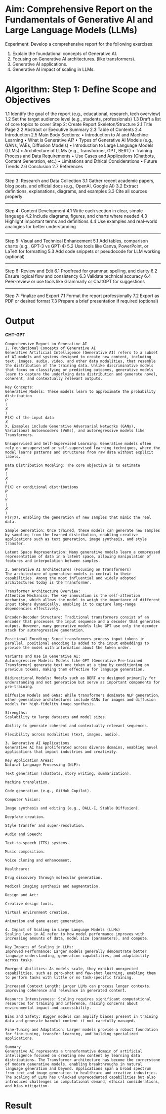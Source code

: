 # Aim:	Comprehensive Report on the Fundamentals of Generative AI and Large Language Models (LLMs)
Experiment:
Develop a comprehensive report for the following exercises:
1.	Explain the foundational concepts of Generative AI. 
2.	Focusing on Generative AI architectures. (like transformers).
3.	Generative AI applications.
4.	Generative AI impact of scaling in LLMs.

# Algorithm: Step 1: Define Scope and Objectives
1.1 Identify the goal of the report (e.g., educational, research, tech overview)
1.2 Set the target audience level (e.g., students, professionals)
1.3 Draft a list of core topics to cover
Step 2: Create Report Skeleton/Structure
2.1 Title Page
2.2 Abstract or Executive Summary
2.3 Table of Contents
2.4 Introduction
2.5 Main Body Sections:
•	Introduction to AI and Machine Learning
•	What is Generative AI?
•	Types of Generative AI Models (e.g., GANs, VAEs, Diffusion Models)
•	Introduction to Large Language Models (LLMs)
•	Architecture of LLMs (e.g., Transformer, GPT, BERT)
•	Training Process and Data Requirements
•	Use Cases and Applications (Chatbots, Content Generation, etc.)
•	Limitations and Ethical Considerations
•	Future Trends
2.6 Conclusion
2.7 References
________________________________________
Step 3: Research and Data Collection
3.1 Gather recent academic papers, blog posts, and official docs (e.g., OpenAI, Google AI)
3.2 Extract definitions, explanations, diagrams, and examples
3.3 Cite all sources properly
________________________________________
Step 4: Content Development
4.1 Write each section in clear, simple language
4.2 Include diagrams, figures, and charts where needed
4.3 Highlight important terms and definitions
4.4 Use examples and real-world analogies for better understanding
________________________________________
Step 5: Visual and Technical Enhancement
5.1 Add tables, comparison charts (e.g., GPT-3 vs GPT-4)
5.2 Use tools like Canva, PowerPoint, or LaTeX for formatting
5.3 Add code snippets or pseudocode for LLM working (optional)
________________________________________
Step 6: Review and Edit
6.1 Proofread for grammar, spelling, and clarity
6.2 Ensure logical flow and consistency
6.3 Validate technical accuracy
6.4 Peer-review or use tools like Grammarly or ChatGPT for suggestions
________________________________________
Step 7: Finalize and Export
7.1 Format the report professionally
7.2 Export as PDF or desired format
7.3 Prepare a brief presentation if required (optional)



# Output
**CHT-GPT**
~~~
Comprehensive Report on Generative AI
1. Foundational Concepts of Generative AI
Generative Artificial Intelligence (Generative AI) refers to a subset of AI models and systems designed to create new content, including text, images, audio, video, and other data modalities, that resemble the distribution of the training data. Unlike discriminative models that focus on classifying or predicting outcomes, generative models learn to capture the underlying data distribution and generate novel, coherent, and contextually relevant outputs.

Key Concepts:
Generative Models: These models learn to approximate the probability distribution 
𝑃
(
𝑋
)
P(X) of the input data 
𝑋
X. Examples include Generative Adversarial Networks (GANs), Variational Autoencoders (VAEs), and autoregressive models like Transformers.

Unsupervised and Self-Supervised Learning: Generative models often rely on unsupervised or self-supervised learning techniques, where the model learns patterns and structures from raw data without explicit labels.

Data Distribution Modeling: The core objective is to estimate 
𝑃
(
𝑋
)
P(X) or conditional distributions 
𝑃
(
𝑌
∣
𝑋
)
P(Y∣X), enabling the generation of new samples that mimic the real data.

Sample Generation: Once trained, these models can generate new samples by sampling from the learned distribution, enabling creative applications such as text generation, image synthesis, and style transfer.

Latent Space Representation: Many generative models learn a compressed representation of data in a latent space, allowing manipulation of features and interpolation between samples.

2. Generative AI Architectures (Focusing on Transformers)
The architecture of generative models is central to their capabilities. Among the most influential and widely adopted architectures today is the Transformer.

Transformer Architecture Overview:
Attention Mechanism: The key innovation is the self-attention mechanism, which allows the model to weigh the importance of different input tokens dynamically, enabling it to capture long-range dependencies effectively.

Encoder-Decoder Structure: Traditional transformers consist of an encoder that processes the input sequence and a decoder that generates output. However, many generative models like GPT use only the decoder stack for autoregressive generation.

Positional Encoding: Since transformers process input tokens in parallel, positional encoding is added to the input embeddings to provide the model with information about the token order.

Variants and Use in Generative AI:
Autoregressive Models: Models like GPT (Generative Pre-trained Transformer) generate text one token at a time by conditioning on previous tokens, making them effective for language generation.

Bidirectional Models: Models such as BERT are designed primarily for understanding and not generation but serve as important components for pre-training.

Diffusion Models and GANs: While transformers dominate NLP generation, other generative architectures include GANs for images and diffusion models for high-fidelity image synthesis.

Strengths:
Scalability to large datasets and model sizes.

Ability to generate coherent and contextually relevant sequences.

Flexibility across modalities (text, images, audio).

3. Generative AI Applications
Generative AI has proliferated across diverse domains, enabling novel applications that impact industries and creativity.

Key Application Areas:
Natural Language Processing (NLP):

Text generation (chatbots, story writing, summarization).

Machine translation.

Code generation (e.g., GitHub Copilot).

Computer Vision:

Image synthesis and editing (e.g., DALL·E, Stable Diffusion).

Deepfake creation.

Style transfer and super-resolution.

Audio and Speech:

Text-to-speech (TTS) systems.

Music composition.

Voice cloning and enhancement.

Healthcare:

Drug discovery through molecular generation.

Medical imaging synthesis and augmentation.

Design and Art:

Creative design tools.

Virtual environment creation.

Animation and game asset generation.

4. Impact of Scaling in Large Language Models (LLMs)
Scaling laws in AI refer to how model performance improves with increasing amounts of data, model size (parameters), and compute.

Key Impacts of Scaling in LLMs:
Improved Performance: Larger models generally demonstrate better language understanding, generation capabilities, and adaptability across tasks.

Emergent Abilities: As models scale, they exhibit unexpected capabilities, such as zero-shot and few-shot learning, enabling them to perform tasks with little or no task-specific training.

Increased Context Length: Larger LLMs can process longer contexts, improving coherence and relevance in generated content.

Resource Intensiveness: Scaling requires significant computational resources for training and inference, raising concerns about environmental impact and accessibility.

Bias and Safety: Bigger models can amplify biases present in training data and generate harmful content if not carefully managed.

Fine-Tuning and Adaptation: Larger models provide a robust foundation for fine-tuning, transfer learning, and building specialized applications.

Summary
Generative AI represents a transformative domain of artificial intelligence focused on creating new content by learning data distributions. The Transformer architecture has become the cornerstone of modern generative models, enabling breakthroughs in natural language generation and beyond. Applications span a broad spectrum from text and image generation to healthcare and creative industries. The scaling of LLMs has unlocked unprecedented capabilities but also introduces challenges in computational demand, ethical considerations, and bias mitigation.
~~~


# Result

